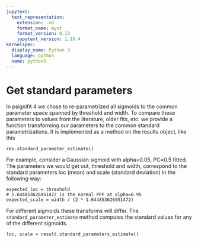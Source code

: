 ```yaml
---
jupytext:
  text_representation:
    extension: .md
    format_name: myst
    format_version: 0.13
    jupytext_version: 1.16.4
kernelspec:
  display_name: Python 3
  language: python
  name: python3
---
```


# Get standard parameters

In psignifit 4 we chose to re-parametrized all sigmoids to the common parameter space spanned by threshold and width. To compare these parameters to values from the literature, older fits, etc. we provide a function transforming our parameters to the common standard parametrizations. It is implemented as a method on the results object, like this

```
res.standard_parameter_estimate()
```

For example, consider a Gaussian sigmoid with alpha=0.05, PC=0.5 fitted. The parameters we would get out, threshold and width, correspond to the standard parameters loc (mean) and scale (standard deviation) in the following way:

```
expected_loc = threshold
# 1.644853626951472 is the normal PPF at alpha=0.95
expected_scale = width / (2 * 1.644853626951472)
```
For different sigmoids these transforms will differ. The `standard_parameter_estimate` method computes the standard values for any of the different sigmoids.

```
loc, scale = result.standard_parameters_estimate()
```

